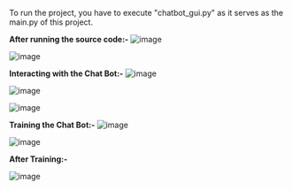 To run the project, you have to execute "chatbot_gui.py" as it serves as the main.py of this project.

**After running the source code:-**
![image](https://github.com/PratikshaPandaPKP/Chat-Bot/assets/112324400/23f2b498-6bef-41eb-8f27-fea81ee342e3)

![image](https://github.com/PratikshaPandaPKP/Chat-Bot/assets/112324400/7894002f-24ef-4f46-b609-aedcae5133cd)


**Interacting with the Chat Bot:-**
![image](https://github.com/PratikshaPandaPKP/Chat-Bot/assets/112324400/c96658a4-55c4-42ff-8cd8-e4c44adf50bb)

![image](https://github.com/PratikshaPandaPKP/Chat-Bot/assets/112324400/aad6d8bd-d223-4981-8f4d-df4fa2b0c5f4)

![image](https://github.com/PratikshaPandaPKP/Chat-Bot/assets/112324400/a4521cef-9555-4524-aefd-45d429867dd4)

**Training the Chat Bot:-**
![image](https://github.com/PratikshaPandaPKP/Chat-Bot/assets/112324400/21fc0b5a-ea30-49eb-8677-3fda23b6b604)

![image](https://github.com/PratikshaPandaPKP/Chat-Bot/assets/112324400/58d2bdcd-532d-404c-a4f4-5c263f51e9af)

**After Training:-**

![image](https://github.com/PratikshaPandaPKP/Chat-Bot/assets/112324400/a07caa7b-f48a-4374-9545-a03ecc92268d)






